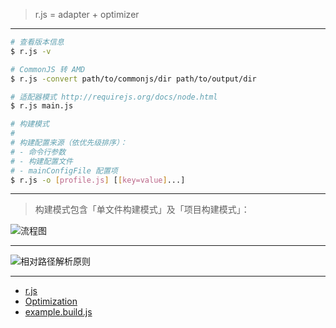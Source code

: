 > r.js = adapter + optimizer

---

```sh
# 查看版本信息
$ r.js -v

# CommonJS 转 AMD
$ r.js -convert path/to/commonjs/dir path/to/output/dir

# 适配器模式 http://requirejs.org/docs/node.html
$ r.js main.js

# 构建模式
#
# 构建配置来源（依优先级排序）：
# - 命令行参数
# - 构建配置文件
# - mainConfigFile 配置项
$ r.js -o [profile.js] [[key=value]...]
```

---

> 构建模式包含「单文件构建模式」及「项目构建模式」：

![流程图](https://cdn.rawgit.com/pwnn/img/355fc57e12da3b24e037406cd5bd908b779b994a/fiddle/module/AMD/rjs-workflow.svg)

---

![相对路径解析原则](https://cdn.rawgit.com/pwnn/img/61d112d4a028119fc3490990b41183694f40c8bf/fiddle/module/AMD/rjs-relative-path.svg)

---

- [r.js](https://github.com/requirejs/r.js)
- [Optimization](http://requirejs.org/docs/optimization.html)
- [example.build.js](https://github.com/requirejs/r.js/blob/2.3.2/build/example.build.js)
